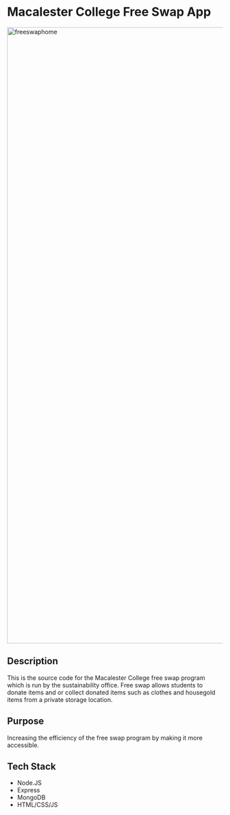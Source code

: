 # Macalester College Free Swap App

<img width="1438" alt="freeswaphome" src="https://user-images.githubusercontent.com/60319236/202841412-2923b68b-84a3-4330-b846-86c0c099c052.png">


## Description
This is the source code for the Macalester College free swap program which is run by the sustainability office. Free swap allows students to donate items and or collect donated items such as clothes and housegold items from a private storage location.

## Purpose
Increasing the efficiency of the free swap program by making it more accessible.

## Tech Stack
- Node.JS
- Express
- MongoDB
- HTML/CSS/JS
